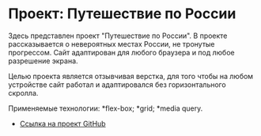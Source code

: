 # Проект: Путешествие по России

Здесь представлен проект "Путешествие по России". В проекте рассказывается о невероятных местах России, не тронутые прогрессом. Сайт адаптирован для любого браузера и под любое разрешение экрана.

Целью проекта является отзывчивая верстка, для того чтобы на любом устройстве сайт работал и адаптировался без горизонтального скролла.

Применяемые технологии:
*flex-box; 
*grid;
*media query.

* [Ссылка на проект GitHub](https://github.com/Jul-Rox/russian-travel.git)


